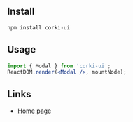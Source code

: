 ## Install

```bash
npm install corki-ui
```

## Usage

```jsx
import { Modal } from 'corki-ui';
ReactDOM.render(<Modal />, mountNode);
```

## Links

- [Home page](https://downfuture.com/)

